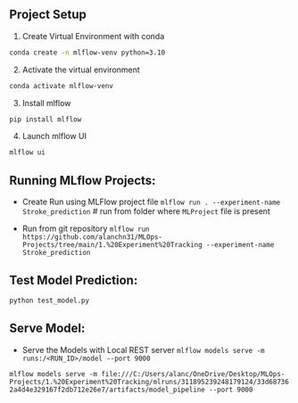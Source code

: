 ## Project Setup
1. Create Virtual Environment with conda
```bash
conda create -n mlflow-venv python=3.10
```
2. Activate the virtual environment
```bash
conda activate mlflow-venv
```
3. Install mlflow
```bash
pip install mlflow
```
4. Launch mlflow UI
```bash
mlflow ui
```

## Running MLflow Projects:
- Create Run using MLFlow project file
`mlflow run . --experiment-name Stroke_prediction`  # run from folder where `MLProject` file is present

- Run from git repository
`mlflow run https://github.com/alanchn31/MLOps-Projects/tree/main/1.%20Experiment%20Tracking --experiment-name Stroke_prediction` 

## Test Model Prediction:
```python
python test_model.py
```

## Serve Model:
- Serve the Models with Local REST server
`mlflow models serve -m runs:/<RUN_ID>/model --port 9000`

`mlflow models serve -m file:///C:/Users/alanc/OneDrive/Desktop/MLOps-Projects/1.%20Experiment%20Tracking/mlruns/311895239248179124/33d687362a4d4e329167f2db712e26e7/artifacts/model_pipeline --port 9000`